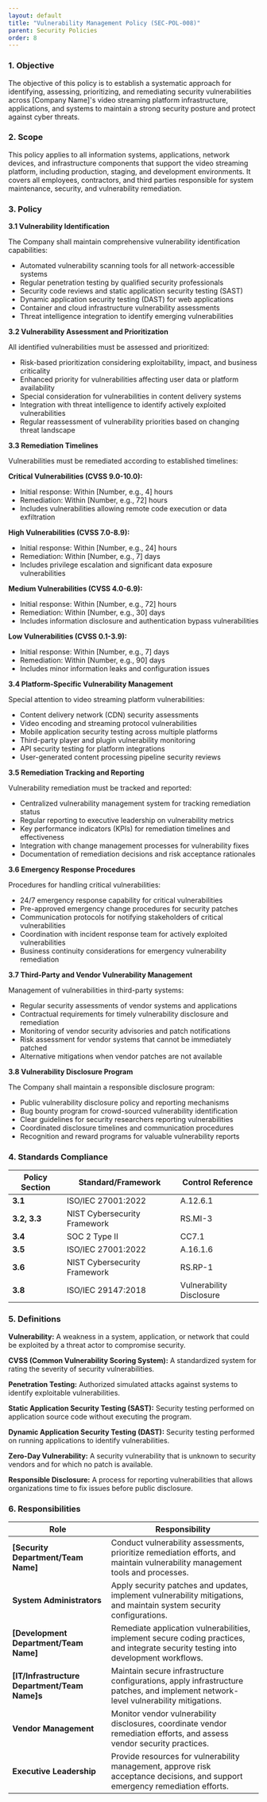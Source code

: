 ```yaml
---
layout: default
title: "Vulnerability Management Policy (SEC-POL-008)"
parent: Security Policies
order: 8
---
```


### 1. Objective

The objective of this policy is to establish a systematic approach for identifying, assessing, prioritizing, and remediating security vulnerabilities across [Company Name]'s video streaming platform infrastructure, applications, and systems to maintain a strong security posture and protect against cyber threats.

### 2. Scope

This policy applies to all information systems, applications, network devices, and infrastructure components that support the video streaming platform, including production, staging, and development environments. It covers all employees, contractors, and third parties responsible for system maintenance, security, and vulnerability remediation.

### 3. Policy

**3.1 Vulnerability Identification**

The Company shall maintain comprehensive vulnerability identification capabilities:
- Automated vulnerability scanning tools for all network-accessible systems
- Regular penetration testing by qualified security professionals
- Security code reviews and static application security testing (SAST)
- Dynamic application security testing (DAST) for web applications
- Container and cloud infrastructure vulnerability assessments
- Threat intelligence integration to identify emerging vulnerabilities

**3.2 Vulnerability Assessment and Prioritization**

All identified vulnerabilities must be assessed and prioritized:
- Risk-based prioritization considering exploitability, impact, and business criticality
- Enhanced priority for vulnerabilities affecting user data or platform availability
- Special consideration for vulnerabilities in content delivery systems
- Integration with threat intelligence to identify actively exploited vulnerabilities
- Regular reassessment of vulnerability priorities based on changing threat landscape

**3.3 Remediation Timelines**

Vulnerabilities must be remediated according to established timelines:

**Critical Vulnerabilities (CVSS 9.0-10.0):**
- Initial response: Within [Number, e.g., 4] hours
- Remediation: Within [Number, e.g., 72] hours
- Includes vulnerabilities allowing remote code execution or data exfiltration

**High Vulnerabilities (CVSS 7.0-8.9):**
- Initial response: Within [Number, e.g., 24] hours
- Remediation: Within [Number, e.g., 7] days
- Includes privilege escalation and significant data exposure vulnerabilities

**Medium Vulnerabilities (CVSS 4.0-6.9):**
- Initial response: Within [Number, e.g., 72] hours
- Remediation: Within [Number, e.g., 30] days
- Includes information disclosure and authentication bypass vulnerabilities

**Low Vulnerabilities (CVSS 0.1-3.9):**
- Initial response: Within [Number, e.g., 7] days
- Remediation: Within [Number, e.g., 90] days
- Includes minor information leaks and configuration issues

**3.4 Platform-Specific Vulnerability Management**

Special attention to video streaming platform vulnerabilities:
- Content delivery network (CDN) security assessments
- Video encoding and streaming protocol vulnerabilities
- Mobile application security testing across multiple platforms
- Third-party player and plugin vulnerability monitoring
- API security testing for platform integrations
- User-generated content processing pipeline security reviews

**3.5 Remediation Tracking and Reporting**

Vulnerability remediation must be tracked and reported:
- Centralized vulnerability management system for tracking remediation status
- Regular reporting to executive leadership on vulnerability metrics
- Key performance indicators (KPIs) for remediation timelines and effectiveness
- Integration with change management processes for vulnerability fixes
- Documentation of remediation decisions and risk acceptance rationales

**3.6 Emergency Response Procedures**

Procedures for handling critical vulnerabilities:
- 24/7 emergency response capability for critical vulnerabilities
- Pre-approved emergency change procedures for security patches
- Communication protocols for notifying stakeholders of critical vulnerabilities
- Coordination with incident response team for actively exploited vulnerabilities
- Business continuity considerations for emergency vulnerability remediation

**3.7 Third-Party and Vendor Vulnerability Management**

Management of vulnerabilities in third-party systems:
- Regular security assessments of vendor systems and applications
- Contractual requirements for timely vulnerability disclosure and remediation
- Monitoring of vendor security advisories and patch notifications
- Risk assessment for vendor systems that cannot be immediately patched
- Alternative mitigations when vendor patches are not available

**3.8 Vulnerability Disclosure Program**

The Company shall maintain a responsible disclosure program:
- Public vulnerability disclosure policy and reporting mechanisms
- Bug bounty program for crowd-sourced vulnerability identification
- Clear guidelines for security researchers reporting vulnerabilities
- Coordinated disclosure timelines and communication procedures
- Recognition and reward programs for valuable vulnerability reports

### 4. Standards Compliance

| **Policy Section** | **Standard/Framework** | **Control Reference** |
| --- | --- | --- |
| **3.1** | ISO/IEC 27001:2022 | A.12.6.1 |
| **3.2, 3.3** | NIST Cybersecurity Framework | RS.MI-3 |
| **3.4** | SOC 2 Type II | CC7.1 |
| **3.5** | ISO/IEC 27001:2022 | A.16.1.6 |
| **3.6** | NIST Cybersecurity Framework | RS.RP-1 |
| **3.8** | ISO/IEC 29147:2018 | Vulnerability Disclosure |

### 5. Definitions

**Vulnerability:** A weakness in a system, application, or network that could be exploited by a threat actor to compromise security.

**CVSS (Common Vulnerability Scoring System):** A standardized system for rating the severity of security vulnerabilities.

**Penetration Testing:** Authorized simulated attacks against systems to identify exploitable vulnerabilities.

**Static Application Security Testing (SAST):** Security testing performed on application source code without executing the program.

**Dynamic Application Security Testing (DAST):** Security testing performed on running applications to identify vulnerabilities.

**Zero-Day Vulnerability:** A security vulnerability that is unknown to security vendors and for which no patch is available.

**Responsible Disclosure:** A process for reporting vulnerabilities that allows organizations time to fix issues before public disclosure.

### 6. Responsibilities

| Role | Responsibility |
| --- | --- |
| **[Security Department/Team Name]** | Conduct vulnerability assessments, prioritize remediation efforts, and maintain vulnerability management tools and processes. |
| **System Administrators** | Apply security patches and updates, implement vulnerability mitigations, and maintain system security configurations. |
| **[Development Department/Team Name]** | Remediate application vulnerabilities, implement secure coding practices, and integrate security testing into development workflows. |
| **[IT/Infrastructure Department/Team Name]s** | Maintain secure infrastructure configurations, apply infrastructure patches, and implement network-level vulnerability mitigations. |
| **Vendor Management** | Monitor vendor vulnerability disclosures, coordinate vendor remediation efforts, and assess vendor security practices. |
| **Executive Leadership** | Provide resources for vulnerability management, approve risk acceptance decisions, and support emergency remediation efforts. |
